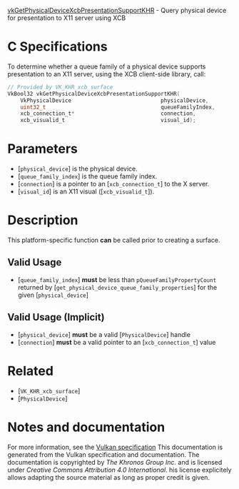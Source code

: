 [vkGetPhysicalDeviceXcbPresentationSupportKHR](https://www.khronos.org/registry/vulkan/specs/1.3-extensions/man/html/vkGetPhysicalDeviceXcbPresentationSupportKHR.html) - Query physical device for presentation to X11 server using XCB

# C Specifications
To determine whether a queue family of a physical device supports
presentation to an X11 server, using the XCB client-side library, call:
```c
// Provided by VK_KHR_xcb_surface
VkBool32 vkGetPhysicalDeviceXcbPresentationSupportKHR(
    VkPhysicalDevice                            physicalDevice,
    uint32_t                                    queueFamilyIndex,
    xcb_connection_t*                           connection,
    xcb_visualid_t                              visual_id);
```

# Parameters
- [`physical_device`] is the physical device.
- [`queue_family_index`] is the queue family index.
- [`connection`] is a pointer to an [`xcb_connection_t`] to the X server.
- [`visual_id`] is an X11 visual ([`xcb_visualid_t`]).

# Description
This platform-specific function  **can**  be called prior to creating a surface.
## Valid Usage
-  [`queue_family_index`] **must**  be less than `pQueueFamilyPropertyCount` returned by [`get_physical_device_queue_family_properties`] for the given [`physical_device`]

## Valid Usage (Implicit)
-  [`physical_device`] **must**  be a valid [`PhysicalDevice`] handle
-  [`connection`] **must**  be a valid pointer to an [`xcb_connection_t`] value

# Related
- [`VK_KHR_xcb_surface`]
- [`PhysicalDevice`]

# Notes and documentation
For more information, see the [Vulkan specification](https://www.khronos.org/registry/vulkan/specs/1.3-extensions/html/vkspec.html)
This documentation is generated from the Vulkan specification and documentation.
The documentation is copyrighted by *The Khronos Group Inc.* and is licensed under *Creative Commons Attribution 4.0 International*.
his license explicitely allows adapting the source material as long as proper credit is given.
        